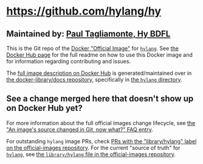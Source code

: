 # https://github.com/hylang/hy

## Maintained by: [Paul Tagliamonte, Hy BDFL](https://github.com/hylang/hy)

This is the Git repo of the [Docker "Official Image"](https://github.com/docker-library/official-images#what-are-official-images) for [`hylang`](https://hub.docker.com/_/hylang/). See [the Docker Hub page](https://hub.docker.com/_/hylang/) for the full readme on how to use this Docker image and for information regarding contributing and issues.

The [full image description on Docker Hub](https://hub.docker.com/_/hylang/) is generated/maintained over in [the docker-library/docs repository](https://github.com/docker-library/docs), specifically in [the `hylang` directory](https://github.com/docker-library/docs/tree/master/hylang).

## See a change merged here that doesn't show up on Docker Hub yet?

For more information about the full official images change lifecycle, see [the "An image's source changed in Git, now what?" FAQ entry](https://github.com/docker-library/faq#an-images-source-changed-in-git-now-what).

For outstanding `hylang` image PRs, check [PRs with the "library/hylang" label on the official-images repository](https://github.com/docker-library/official-images/labels/library%2Fhylang). For the current "source of truth" for [`hylang`](https://hub.docker.com/_/hylang/), see [the `library/hylang` file in the official-images repository](https://github.com/docker-library/official-images/blob/master/library/hylang).

<!-- THIS FILE IS GENERATED BY https://github.com/docker-library/docs/blob/master/generate-repo-stub-readme.sh -->
